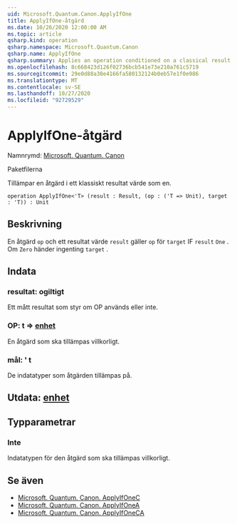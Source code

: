 ```yaml
---
uid: Microsoft.Quantum.Canon.ApplyIfOne
title: ApplyIfOne-åtgärd
ms.date: 10/26/2020 12:00:00 AM
ms.topic: article
qsharp.kind: operation
qsharp.namespace: Microsoft.Quantum.Canon
qsharp.name: ApplyIfOne
qsharp.summary: Applies an operation conditioned on a classical result value being one.
ms.openlocfilehash: 8c668423d126f02736bcb541e73e210a761c5719
ms.sourcegitcommit: 29e0d88a30e4166fa580132124b0eb57e1f0e986
ms.translationtype: MT
ms.contentlocale: sv-SE
ms.lasthandoff: 10/27/2020
ms.locfileid: "92729529"
---
```

# <a name="applyifone-operation"></a>ApplyIfOne-åtgärd

Namnrymd: [Microsoft. Quantum. Canon](xref:Microsoft.Quantum.Canon)

Paketfilerna [](https://nuget.org/packages/)


Tillämpar en åtgärd i ett klassiskt resultat värde som en.

```qsharp
operation ApplyIfOne<'T> (result : Result, (op : ('T => Unit), target : 'T)) : Unit
```


## <a name="description"></a>Beskrivning

En åtgärd `op` och ett resultat värde `result` gäller `op` för `target` IF `result` `One` . Om `Zero` händer ingenting `target` .

## <a name="input"></a>Indata

### <a name="result--__invalidresult__"></a>resultat: __ogiltigt <Result>__

Ett mått resultat som styr om OP används eller inte.


### <a name="op--t--unit"></a>OP: t => [enhet](xref:microsoft.quantum.lang-ref.unit) 

En åtgärd som ska tillämpas villkorligt.


### <a name="target--t"></a>mål: ' t

De indatatyper som åtgärden tillämpas på.



## <a name="output--unit"></a>Utdata: [enhet](xref:microsoft.quantum.lang-ref.unit)



## <a name="type-parameters"></a>Typparametrar

### <a name="t"></a>Inte

Indatatypen för den åtgärd som ska tillämpas villkorligt.

## <a name="see-also"></a>Se även

- [Microsoft. Quantum. Canon. ApplyIfOneC](xref:Microsoft.Quantum.Canon.ApplyIfOneC)
- [Microsoft. Quantum. Canon. ApplyIfOneA](xref:Microsoft.Quantum.Canon.ApplyIfOneA)
- [Microsoft. Quantum. Canon. ApplyIfOneCA](xref:Microsoft.Quantum.Canon.ApplyIfOneCA)